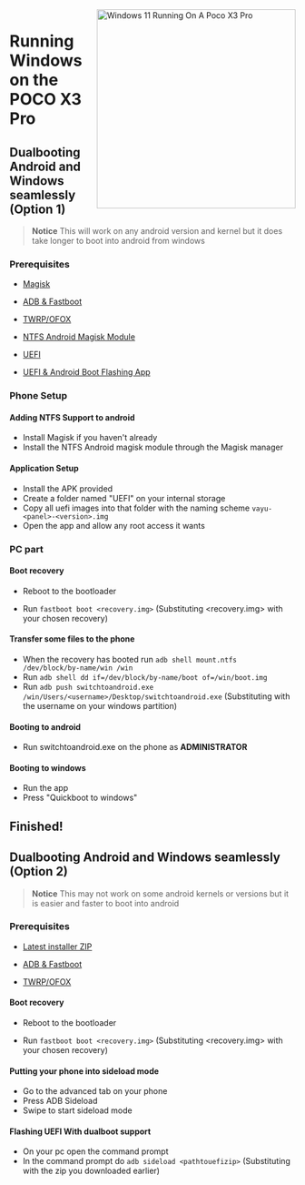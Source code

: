 <img align="right" src="https://github.com/woa-vayu/src_vayu_windows/blob/main/2Poco X3 Pro Windows.png" width="350" alt="Windows 11 Running On A Poco X3 Pro">


# Running Windows on the POCO X3 Pro

## Dualbooting Android and Windows seamlessly (Option 1)

> **Notice** This will work on any android version and kernel but it does take longer to boot into android from windows

### Prerequisites

- [Magisk](https://github.com/topjohnwu/Magisk/releases/latest)

- [ADB & Fastboot](https://developer.android.com/studio/releases/platform-tools)

- [TWRP/OFOX](../../../../releases/Recoveries)

- [NTFS Android Magisk Module](../../../../releases/ntfsdroid)

- [UEFI](https://github.com/woa-vayu/edk2-msm/releases/latest)

- [UEFI & Android Boot Flashing App](../../../../releases/dualboot)

### Phone Setup

#### Adding NTFS Support to android

- Install Magisk if you haven't already
- Install the NTFS Android magisk module through the Magisk manager

#### Application Setup

- Install the APK provided
- Create a folder named "UEFI" on your internal storage
- Copy all uefi images into that folder with the naming scheme ```vayu-<panel>-<version>.img```
- Open the app and allow any root access it wants

### PC part

#### Boot recovery

- Reboot to the bootloader

- Run ```fastboot boot <recovery.img>``` (Substituting <recovery.img> with your chosen recovery)

#### Transfer some files to the phone

- When the recovery has booted run ```adb shell mount.ntfs /dev/block/by-name/win /win```
- Run ```adb shell dd if=/dev/block/by-name/boot of=/win/boot.img```
- Run ```adb push switchtoandroid.exe /win/Users/<username>/Desktop/switchtoandroid.exe``` (Substituting <username> with the username on your windows partition)
  
#### Booting to android
  
  - Run switchtoandroid.exe on the phone as **ADMINISTRATOR**

#### Booting to windows
  
  - Run the app
  - Press "Quickboot to windows"
  
## Finished!
  
  

  
## Dualbooting Android and Windows seamlessly (Option 2)
  
> **Notice** This may not work on some android kernels or versions but it is easier and faster to boot into android
  
### Prerequisites

- [Latest installer ZIP](https://github.com/Woa-Vayu/edk2-msm/releases/latest)

- [ADB & Fastboot](https://developer.android.com/studio/releases/platform-tools)

- [TWRP/OFOX](../../../../releases/Recoveries)
  
  
#### Boot recovery

- Reboot to the bootloader

- Run ```fastboot boot <recovery.img>``` (Substituting <recovery.img> with your chosen recovery)

  
#### Putting your phone into sideload mode
  
- Go to the advanced tab on your phone
- Press ADB Sideload
- Swipe to start sideload mode
  
#### Flashing UEFI With dualboot support
  
- On your pc open the command prompt
- In the command prompt do ```adb sideload <pathtouefizip>``` (Substituting <pathtouefizip> with the zip you downloaded earlier)
